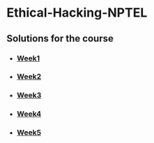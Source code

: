 # Ethical-Hacking-NPTEL

## Solutions for the course

- ### [Week1](https://github.com/greyhatguy007/Ethical-Hacking-NPTEL/tree/main/Week1-Assignment1) <br/>
- ### [Week2](https://github.com/greyhatguy007/Ethical-Hacking-NPTEL/tree/main/Week2-Assignment2) <br/>
- ### [Week3](https://github.com/greyhatguy007/Ethical-Hacking-NPTEL/tree/main/Week3-Assignment3) <br/>
- ### [Week4](https://github.com/greyhatguy007/Ethical-Hacking-NPTEL/tree/main/Week4-Assignment4) <br/>
- ### [Week5](https://github.com/greyhatguy007/Ethical-Hacking-NPTEL/tree/main/Week5-Assignment5) <br/>
